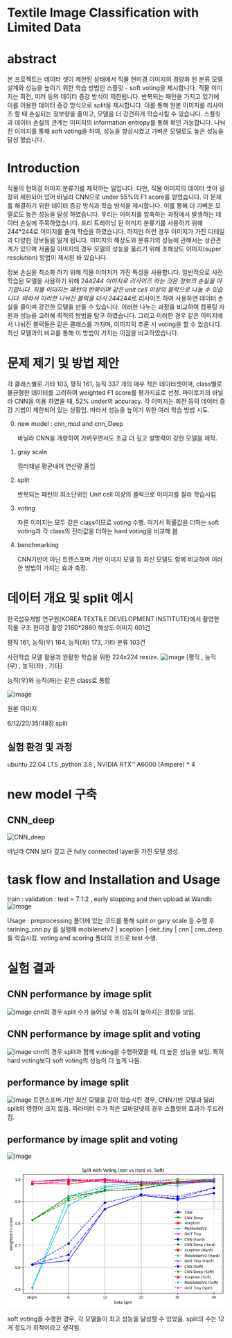 # Textile Image Classification with Limited Data

# abstract

본 프로젝트는 데이터 셋이 제한된 상태에서 직물 현미경 이미지의 경량화 된 분류 모델 설계와 성능을 높이기 위한 학습 방법인 스플릿 - soft voting을 제시합니다. 직물 이미지는 회전, 미러 등의 데이터 증강 방식이 제한됩니다. 반복되는 패턴을 가지고 있기에 이를 이용한 데이터 증강 방식으로 split을 제시합니다. 이를 통해 원본 이미지를 리사이즈 할 때 손실되는 정보량을 줄이고, 모델을 더 강건하게 학습시킬 수 있습니다. 스플릿과 데이터 손실의 관계는 이미지의 information entropy를 통해 확인 가능합니다. 나눠진 이미지를 통해 soft voting을 하여, 성능을 향상시켰고 가벼운 모델로도 높은 성능을 달성 했습니다.

# Introduction

직물의 현미경 이미지 분류기를 제작하는 일입니다. 다만, 직물 이미지의 데이터 셋이 굉장히 제한되어 있어 바닐라 CNN으로 under 55%의 F1 score를 얻었습니다. 이 문제를 해결하기 위한 데이터 증강 방식과 학습 방식을 제시합니다. 이를 통해 더 가벼운 모델로도 높은 성능을 달성 하였습니다. 우리는 이미지를 압축하는 과정에서 발생하는 데이터 손실에 주목하였습니다. 프리 트레이닝 된 이미지 분류기를 사용하기 위해 244*244로 이미지를 줄여 학습을 하였습니다. 하지만 이런 경우 이미지가 가진 디테일과 다양한 정보들을 잃게 됩니다. 이미지의 해상도와 분류기의 성능에 관해서는 상관관계가 있으며 저품질 이미지의 경우 모델의 성능을 올리기 위해 초해상도 이미지(super resolution) 방법이 제시된 바 있습니다.

 정보 손실을 최소화 하기 위해 직물 이미지가 가진 특성을 사용합니다. 일반적으로 사전학습된 모델을 사용하기 위해 244*244 이미지로 리사이즈 하는 것은 정보의 손실을 야기합니다. 직물 이미지는 패턴의 반복이며 같은 unit cell 이상의 블럭으로 나눌 수 있습니다. 따라서 이러한 나눠진 블럭을 다시 244*244로 리사이즈 하여 사용하면 데이터 손실을 줄이며 강건한 모델을 만들 수 있습니다. 이러한 나누는 과정을 비교하여 컴퓨팅 자원과 성능을 고려해 최적의 방법을 탐구 하였습니다. 그리고 이러한 경우 같은 이미지에서 나눠진 블럭들은 같은 클래스를 가지며, 이미지의 추론 시 voting을 할 수 있습니다. 최신 모델과의 비교를 통해 이 방법이 가지는 이점을 비교하였습니다.
 
# 문제 제기 및 방법 제안
각 클래스별로 기타 103, 평직 161, 능직 337 개의 매우 적은 데이터셋이며, class별로 불균형한 데이터를 고려하여 weighted F1 score를 평가지표로 선정.  파이토치의 바닐라 CNN을 이용 하였을 때, 52% under의 accuracy. 각 이미지는 회전 등의 데이터 증강 기법이 제한되어 있는 상황임. 따라서 성능을 높이기 위한 여러 학습 방법 시도. 

0. new model : cnn_mod and cnn_Deep

   바닐라 CNN을 개량하여 가벼우면서도 조금 더 깊고 설명력이 강한 모델을 제작.
2. gray scale

    컬러채널 평균내어 연산량 줄임
4. split

   반복되는 패턴의 최소단위인 Unit cell 이상의 블럭으로 이미지를 잘라 학습시킴
6. voting

   자른 이미지는 모두 같은 class이므로 voting 수행. 여기서 확률값을 더하는 soft voting과 각 class의 진리값을 더하는 hard voting을 비교해 봄
8. benchmarking

   CNN기반이 아닌 트렌스포머 기반 이미지 모델 등 최신 모델도 함께 비교하여 이러한 방법이 가지는 효과 측정.

# 데이터 개요 및 split 예시
한국섬유개발 연구원(KOREA TEXTILE DEVELOPMENT INSTITUTE)에서 촬영한 직물 구조 현미경 촬영 2160*2880 해상도 이미지 601건 

평직 161, 능직(우) 164, 능직(좌) 173, 기타 분류 103건

사전학습 모델 활용과 원활한 학습을 위한 224x224 resize.
![image](https://github.com/user-attachments/assets/bb90e2e2-72de-49b0-93e1-29f23c08c01b)
[평직 , 능직(우) , 능직(좌) , 기타] 

능직(우)와 능직(좌)는 같은 class로 통합

![image](https://github.com/user-attachments/assets/c8f348f5-7430-4cf6-a5ae-b43d9b34fe7b)

원본 이미지

6/12/20/35/48장 split

## 실험 환경 및 과정
ubuntu 22.04 LTS ,python 3.8 , NVIDIA RTX™ A6000 (Ampere) * 4 

# new model 구축
## CNN_deep
![CNN_deep](https://github.com/user-attachments/assets/65519437-1007-4151-bae0-fb7a75dff75b)

바닐라 CNN 보다 깊고 큰 fully connected layer을 가진 모델 생성. 

# task flow and Installation and Usage
train : validation : test = 7:1:2 , early stopping and then upload at Wandb
![image](https://github.com/user-attachments/assets/272999b8-9361-44a2-9f32-6e80b1ef51e8)

Usage : preprocessing 폴더에 있는 코드를 통해 split or gary scale 등 수행 후  tarining_cnn.py 를 실행해 mobilenetv2 | xception | deit_tiny | cnn | cnn_deep를 학습시킴. voting and scoring 폴더의 코드로 test 수행.


# 실험 결과

## CNN performance by image split
![image](https://github.com/user-attachments/assets/5086fd89-6185-47be-9900-a3ebae360fbf)
cnn의 경우 split 수가 늘어날 수록 성능이 높아지는 경향을 보임.

## CNN performance by image split and voting
![image](https://github.com/user-attachments/assets/e984e792-47e7-4de8-93af-69cd2a381905)
cnn의 경우 split과 함께 voting을 수행하였을 때, 더 높은 성능을 보임. 특히 hard voting보다 soft voting의 성능이 더 높게 나옴.

## performance by image split
![image](https://github.com/user-attachments/assets/4018dc76-ca76-4ef2-9b62-ecf17df19199)
트랜스포머 기반 최신 모델을 같이 학습시킨 경우, CNN기반 모델과 달리 split의 영향이 크지 않음. 파라미터 수가 적은 모바일넷의 경우 스플릿의 효과가 두드러짐.

## performance by image split and voting
![image](https://github.com/user-attachments/assets/81cefb05-7537-4b09-8bd0-ad3f41fc29c7)

![HB-KwonPHYS](https://github.com/HB-KwonPHYS/textile_image_classification/blob/main/plot/all%20.png)


soft voting을 수행한 경우, 각 모델들이 최고 성능을 달성할 수 있었음. 
split의 수는 12개 정도가 최적이라고 생각됨.

